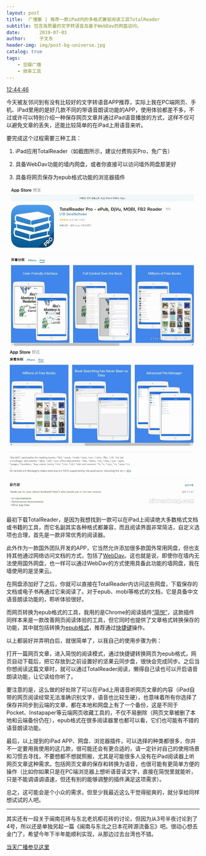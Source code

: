 ```yaml
---
layout: post
title:  广播集 | 推荐一款iPad内的多格式兼容阅读工具TotalReader
subtitle: 包含高质量的文字转语音及基于WebDav的网盘访问。
date:       2019-07-03
author:     子文东
header-img: img/post-bg-universe.jpg
catalog: true
tags:
    - 豆瓣广播
    - 效率工具
---
```


[12:44:46](https://www.douban.com/people/gaobiedeying/status/2545573794/)

今天被友邻问到有没有比较好的文字转语音APP推荐，实际上我在PC端网页、手机、iPad里用的是好几款不同的带语音朗读功能的APP，使用体验都差不多，不过或许可以特别介绍一种保存网页文章并通过iPad语音播放的方式，这样不仅可以避免文章的丢失，还能比较简单的在iPad上用语音来听。

要完成这个过程需要三种工具：

1. iPad应用TotalReader（如截图所示，建议付费购买Pro，免广告）

2. 具备WebDav功能的墙内网盘，或者你直接可以访问墙外网盘那更好

3. 具备将网页保存为epub格式功能的浏览器插件

![](\img\190703-totalreader\01.jpg)
![](\img\190703-totalreader\02.jpg)

最初下载TotalReader，是因为我想找到一款可以在iPad上阅读绝大多数格式文档或书籍的工具，而它名副其实各种格式都兼容，而且阅读界面非常简洁，自定义选项也合理，首先是一款非常优秀的阅读器。

此外作为一款国外团队开发的APP，它当然允许添加很多款国外常用网盘，但也支持其他通过网络访问文档的方式，包括了[WebDav](http://help.jianguoyun.com/?p=2064)。这也就是说，即使你在墙内无法使用国外网盘，也一样可以通过WebDav的方式使用具备此功能的墙网盘，我在墙使用的是坚果云。

在网盘添加好了之后，你就可以直接在TotalReader内访问这些网盘，下载保存的文档或电子书再通过它来阅读了。对于epub、mobi等格式的文档，它是具备中文语音朗读功能的，聆听体验很好。

而网页转换为epub格式的工具，我用的是Chrome的阅读插件[“简悦”](http://ksria.com/simpread/)，这款插件同样本来是一款改善网页阅读体验的工具，但它同时也提供了文章格式转换保存的功能，其中就包括转换为[epub格式](http://ksria.com/simpread/docs/#/%E5%8F%91%E9%80%81%E5%88%B0-Epub)，推荐通过[快捷键](http://ksria.com/simpread/docs/#/%E5%BF%AB%E6%8D%B7%E9%94%AE)操作。

以上都装好并弄明白后，就很简单了，以我自己的使用步骤为例：

打开一篇网页文章，进入简悦的阅读模式，通过快捷键转换网页为epub格式，网页自动下载后，把它存放到之前设置好的坚果云同步盘，很快会完成同步。之后当你想阅读这篇文章时，就可以通过TotalReader阅读，懒得自己读也可以开启语音朗读功能，让它读给你听了。

要注意的是，这么做的好处除了可以在iPad上用语音听网页文章的内容（iPad自带的网页阅读经常无法准确识别文字，语音也比较生硬），也意味着所有你选择了保存并同步到云端的文章，都在本地和网盘上有了一个备份，这是不同于Pocket、Instapaper等云端网页收藏工具的，不仅不易删除（网页文章被删了本地和云端备份仍在），epub格式在很多阅读器里也都可以看，它们也可能有不错的语音朗读功能。

最后，以上提到的iPad APP、网盘、浏览器插件，可以选择的种类都很多，你并不一定要用我使用的这几款，很可能还会有更合适的，请一定针对自己的使用场景和习惯去寻找，不要想都不想就照搬，尤其是可能很多人没有在iPad阅读器上听网页文章这种需求。包括网页文章的保存和转换为语音，也很可能有更简单方便的操作（比如你如果只是在PC端浏览器上想听语音读文字，直接在简悦里就能听，只是不能调语调语速，但还有别的能够调整的插件满足这项需求）。

总之，这可能会是个小众的需求，但至少我最近这么干觉得挺爽的，就分享给同样想试试的人吧。

---

其实还有一段关于闽南花砖与东北老炕柜花砖的讨论，但因为从3号半夜讨论到了4号，所以还是单独另起一篇《闽南与东北之日本花砖源流备忘》吧。很动心想去金门了，希望今年下半年能顺利实现，从那边过去台湾也不错。

[当天广播参见这里](https://www.douban.com/people/gaobiedeying/status/2546150586/)